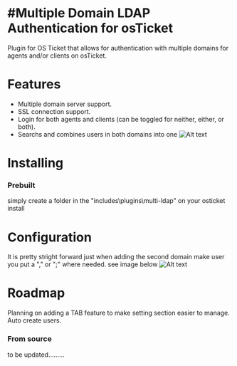 #Multiple Domain LDAP Authentication for osTicket
=====================================
Plugin for OS Ticket that allows for authentication with multiple domains for agents and/or clients on osTicket.

Features
========
 - Multiple domain server support.
 - SSL connection support.
 - Login for both agents and clients (can be toggled for neither, either, or both).
 - Searchs and combines users in both domains into one
 ![Alt text](http://osticket.com/forum/uploads/FileUpload/08/6bb40e0ef6b5739ec010c9f1391a68.png "User lookup")

Installing
==========

### Prebuilt

simply create a folder in the "includes\plugins\multi-ldap" on your osticket install

Configuration 
=============
It is pretty stright forward just when adding the second domain make user you put a "," or ";" where needed.
see image below
![Alt text](http://osticket.com/forum/uploads/FileUpload/29/e87dda088e77d2bd497f22b82989e7.png "Config Page")


Roadmap
==========
Planning on adding a TAB feature to make setting section easier to manage.
Auto create users.

### From source

to be updated.........
